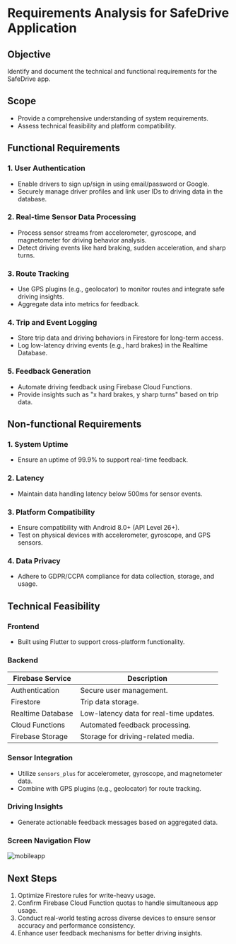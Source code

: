 # **Requirements Analysis for SafeDrive Application**

## **Objective**
Identify and document the technical and functional requirements for the SafeDrive app.

## **Scope**
- Provide a comprehensive understanding of system requirements.
- Assess technical feasibility and platform compatibility.

## **Functional Requirements**
### **1. User Authentication**
- Enable drivers to sign up/sign in using email/password or Google.
- Securely manage driver profiles and link user IDs to driving data in the database.

### **2. Real-time Sensor Data Processing**
- Process sensor streams from accelerometer, gyroscope, and magnetometer for driving behavior analysis.
- Detect driving events like hard braking, sudden acceleration, and sharp turns.

### **3. Route Tracking**
- Use GPS plugins (e.g., geolocator) to monitor routes and integrate safe driving insights.
- Aggregate data into metrics for feedback.

### **4. Trip and Event Logging**
- Store trip data and driving behaviors in Firestore for long-term access.
- Log low-latency driving events (e.g., hard brakes) in the Realtime Database.

### **5. Feedback Generation**
- Automate driving feedback using Firebase Cloud Functions.
- Provide insights such as "x hard brakes, y sharp turns" based on trip data.

## **Non-functional Requirements**
### **1. System Uptime**
- Ensure an uptime of 99.9% to support real-time feedback.

### **2. Latency**
- Maintain data handling latency below 500ms for sensor events.

### **3. Platform Compatibility**
- Ensure compatibility with Android 8.0+ (API Level 26+).
- Test on physical devices with accelerometer, gyroscope, and GPS sensors.

### **4. Data Privacy**
- Adhere to GDPR/CCPA compliance for data collection, storage, and usage.

## **Technical Feasibility**
### **Frontend**
- Built using Flutter to support cross-platform functionality.

### **Backend**
| Firebase Service       | Description                             |
|------------------------|-----------------------------------------|
| Authentication         | Secure user management.                |
| Firestore              | Trip data storage.                    |
| Realtime Database      | Low-latency data for real-time updates.|
| Cloud Functions        | Automated feedback processing.        |
| Firebase Storage       | Storage for driving-related media.     |


### **Sensor Integration**
- Utilize `sensors_plus` for accelerometer, gyroscope, and magnetometer data.
- Combine with GPS plugins (e.g., geolocator) for route tracking.

### **Driving Insights**
- Generate actionable feedback messages based on aggregated data.


### **Screen Navigation Flow**
![mobileapp](https://github.com/user-attachments/assets/932c0837-77c1-4732-ab1e-3d246d1e5d63)



## **Next Steps**
1. Optimize Firestore rules for write-heavy usage.
2. Confirm Firebase Cloud Function quotas to handle simultaneous app usage.
3. Conduct real-world testing across diverse devices to ensure sensor accuracy and performance consistency.
4. Enhance user feedback mechanisms for better driving insights.
